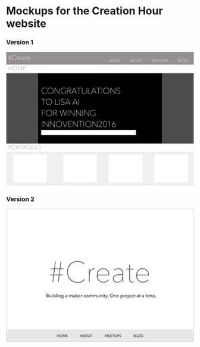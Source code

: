 # Mockups for the Creation Hour website
### Version 1
![alt tag](https://github.com/CreationHour/Website-mockups/blob/master/home/Landing_V1.png)

### Version 2
![alt tag](https://github.com/CreationHour/Website-mockups/blob/master/home/V2.png)
